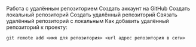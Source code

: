 Работа с удалённым репозиторием
Создать аккаунт на GitHub
Создать локальный репозиторий
Создать удалённый репозиторий 
Связать удалённый репозиторий с локальным
Как добавить удалённый репозиторий к проекту: 
```
git remote add <имя для репозитория> <url адрес репозитория в сети>
```

